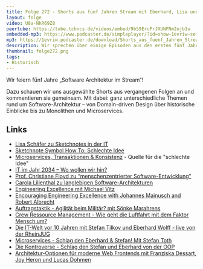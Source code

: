 ```yaml
---
title: Folge 272 - Shorts aus fünf Jahren Stream mit Eberhard, Lisa und Ralf
layout: folge
video: U8a-NkR69Z8
peertube: https://tube.tchncs.de/videos/embed/9b59EruPrJXUNFNm2ojb1u
embedded-mp3: https://www.podcaster.de/simpleplayer/?id=show~1evriw~software-architektur-im-stream~pod-9847ed6788f5c8f652ac1031787&v=1753454433
mp3: https://1evriw.podcaster.de/download/Shorts_aus_fuenf_Jahren_Stream_mit_Eberhard-_Lisa_und_Ralf.mp3
description: Wir sprechen über einige Episoden aus den ersten fünf Jahren.
thumbnail: folge272.png
tags:
- Historisch
---
```


Wir feiern fünf Jahre „Software Architektur im Stream“!
 
Dazu schauen wir uns ausgewählte Shorts aus vergangenen Folgen an und
kommentieren sie gemeinsam. Mit dabei: ganz unterschiedliche Themen
rund um Software-Architektur – von Domain-driven Design über
historische Einblicke bis zu Monolithen und Microservices.

## Links

- [Lisa Schäfer zu Sketchnotes in der IT](/2020/10/29/folge023.html)
- [Sketchnote Symbol How To: Schlechte Idee](https://www.sketchnotes.tech/blog/2020-11-13_how_to_schlechte_idee/)
- [Microservices, Transaktionen &
  Konsistenz](/2020/11/13/folge025.html) - Quelle für die "schlechte
  Idee"
- [IT im Jahr 2034 – Wo wollen wir hin?](/2024/12/10/episode244.html)
- [Prof. Christiane Floyd zu “menschenzentrierter
  Software-Entwicklung”](/2021/07/09/folge66.html)
- [Carola Lilienthal zu langlebigen
  Software-Architekturen](/2021/04/30/folge57.html)
- [Engineering Excellence mit Michael Vitz](/2023/09/15/folge180.html)
- [Encouraging Engineering Excellence with Johannes Mainusch and
  Robert Albrecht](/2022/09/30/folge136.html)
- [Auftragstaktik - Agilität beim Militär? mit Sönke
  Marahrens](/2022/11/04/folge141.html)
- [Crew Ressource Management - Wie geht die Luftfahrt mit dem Faktor
  Mensch um?](/2023/08/11/folge178.html)
- [Die IT-Welt vor 10 Jahren mit Stefan Tilkov und Eberhard Wolff -
  live von der RheinJUG](/2023/04/27/folge162.html)
- [Microservices - Schlag den Eberhard & Stefan! Mit Stefan
  Toth](/2022/06/23/folge124.html)
- [Die Kontroverse - Schlag den Stefan und Eberhard von der
  OOP](/2024/01/31/folge200.html)
- [Architektur-Optionen für moderne Web Frontends mit Franziska
  Dessart, Joy Heron und Lucas Dohmen](/2020/11/27/folge027.html)

